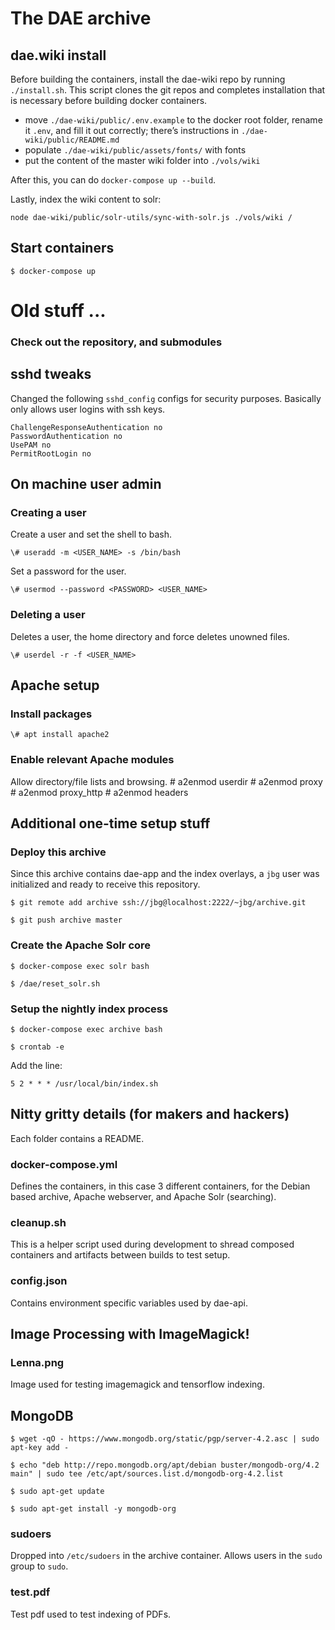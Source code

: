 # The DAE archive

## dae.wiki install

Before building the containers, install the dae-wiki repo by running `./install.sh`. This script clones the git repos and completes installation that is necessary before building docker containers. 

- move `./dae-wiki/public/.env.example` to the docker root folder, rename it `.env`, and fill it out correctly; there’s instructions in `./dae-wiki/public/README.md`
- populate `./dae-wiki/public/assets/fonts/` with fonts
- put the content of the master wiki folder into `./vols/wiki`

After this, you can do `docker-compose up --build`.

Lastly, index the wiki content to solr:

```
node dae-wiki/public/solr-utils/sync-with-solr.js ./vols/wiki /
```

## Start containers

    $ docker-compose up

# Old stuff ... 

### Check out the repository, and submodules

## sshd tweaks

Changed the following `sshd_config` configs for security purposes.  Basically only allows user logins with ssh keys.

    ChallengeResponseAuthentication no
    PasswordAuthentication no
    UsePAM no
    PermitRootLogin no

## On machine user admin

### Creating a user

Create a user and set the shell to bash.

    \# useradd -m <USER_NAME> -s /bin/bash

Set a password for the user.

    \# usermod --password <PASSWORD> <USER_NAME>

### Deleting a user

Deletes a user, the home directory and force deletes unowned files.

    \# userdel -r -f <USER_NAME>

## Apache setup

### Install packages

    \# apt install apache2

### Enable relevant Apache modules

Allow directory/file lists and browsing.
    \# a2enmod userdir
    \# a2enmod proxy 
    \# a2enmod proxy_http 
    \# a2enmod headers

## Additional one-time setup stuff 

### Deploy this archive

Since this archive contains dae-app and the index overlays, a `jbg` user was initialized and ready to receive this repository.

    $ git remote add archive ssh://jbg@localhost:2222/~jbg/archive.git 

    $ git push archive master

### Create the Apache Solr core

    $ docker-compose exec solr bash

    $ /dae/reset_solr.sh

### Setup the nightly index process

    $ docker-compose exec archive bash

    $ crontab -e

Add the line:

    5 2 * * * /usr/local/bin/index.sh

## Nitty gritty details (for makers and hackers)

Each folder contains a README.

### docker-compose.yml

Defines the containers, in this case 3 different containers, for the Debian based archive, Apache webserver, and Apache Solr (searching).

### cleanup.sh

This is a helper script used during development to shread composed containers and artifacts between builds to test setup.

### config.json

Contains environment specific variables used by dae-api.

## Image Processing with ImageMagick!

### Lenna.png

Image used for testing imagemagick and tensorflow indexing.

## MongoDB

    $ wget -qO - https://www.mongodb.org/static/pgp/server-4.2.asc | sudo apt-key add -

    $ echo "deb http://repo.mongodb.org/apt/debian buster/mongodb-org/4.2 main" | sudo tee /etc/apt/sources.list.d/mongodb-org-4.2.list

    $ sudo apt-get update

    $ sudo apt-get install -y mongodb-org

### sudoers

Dropped into `/etc/sudoers` in the archive container. Allows users in the `sudo` group to `sudo`.

### test.pdf

Test pdf used to test indexing of PDFs.


